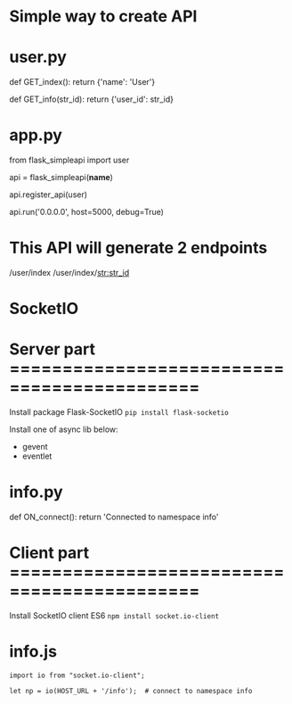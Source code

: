 # Simple way to create API

# user.py
def GET_index():
    return {'name': 'User'}
    

def GET_info(str_id):
    return {'user_id': str_id}


# app.py
from flask_simpleapi
import user

api = flask_simpleapi(__name__)

api.register_api(user)

api.run('0.0.0.0', host=5000, debug=True)


# This API will generate 2 endpoints
/user/index
/user/index/<str:str_id>

# SocketIO
# Server part ============================================
Install package Flask-SocketIO
`pip install flask-socketio`

Install one of async lib below:
- gevent
- eventlet

# info.py
def ON_connect():
    return 'Connected to namespace info'

# Client part ============================================
Install SocketIO client ES6
`npm install socket.io-client`

# info.js
```
import io from "socket.io-client";

let np = io(HOST_URL + '/info');  # connect to namespace info
```

